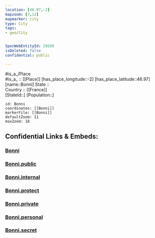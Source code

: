 ```yaml
---
location: [46.97,-2] 
mapzoom: [7,12] 
mapmarker: city 
type: City
tags:
- geo/City


SpocWebEntityId: 29269
isDeleted: false
confidential: public

---
```

#is_a_/Place  
#is_a_ :: [[Place]] 
[has_place_longitude::-2] 
[has_place_latitude::46.97] 
[name::Bonni] 
State ::  
Country :: [[France]]  
[StateId::] 
[Population::] 



```leaflet
id: Bonni
coordinates: [[Bonni]] 
markerFile: [[Bonni]] 
defaultZoom: 11 
maxZoom: 18
```


## Confidential Links & Embeds: 

### [Bonni](/_Standards/Earth/Continent/Europe/Europe~West/France/regions~France/Pays_de_la_Loire/departments~Pays_de_la_Loire/Vendée/communes~Vendée/Les_Sables-d'Olonne/cities~LesSables-d'Olonne/Bonni.md) 

### [Bonni.public](/_public/Earth/Continent/Europe/Europe~West/France/regions~France/Pays_de_la_Loire/departments~Pays_de_la_Loire/Vendée/communes~Vendée/Les_Sables-d'Olonne/cities~LesSables-d'Olonne/Bonni.public.md) 

### [Bonni.internal](/_internal/Earth/Continent/Europe/Europe~West/France/regions~France/Pays_de_la_Loire/departments~Pays_de_la_Loire/Vendée/communes~Vendée/Les_Sables-d'Olonne/cities~LesSables-d'Olonne/Bonni.internal.md) 

### [Bonni.protect](/_protect/Earth/Continent/Europe/Europe~West/France/regions~France/Pays_de_la_Loire/departments~Pays_de_la_Loire/Vendée/communes~Vendée/Les_Sables-d'Olonne/cities~LesSables-d'Olonne/Bonni.protect.md) 

### [Bonni.private](/_private/Earth/Continent/Europe/Europe~West/France/regions~France/Pays_de_la_Loire/departments~Pays_de_la_Loire/Vendée/communes~Vendée/Les_Sables-d'Olonne/cities~LesSables-d'Olonne/Bonni.private.md) 

### [Bonni.personal](/_personal/Earth/Continent/Europe/Europe~West/France/regions~France/Pays_de_la_Loire/departments~Pays_de_la_Loire/Vendée/communes~Vendée/Les_Sables-d'Olonne/cities~LesSables-d'Olonne/Bonni.personal.md) 

### [Bonni.secret](/_secret/Earth/Continent/Europe/Europe~West/France/regions~France/Pays_de_la_Loire/departments~Pays_de_la_Loire/Vendée/communes~Vendée/Les_Sables-d'Olonne/cities~LesSables-d'Olonne/Bonni.secret.md)

